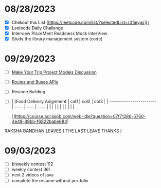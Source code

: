 # 08/28/2023

- [x] Chekout this List [https://leetcode.com/list/?selectedList=r31ieygs]()
- [x] Leetocde Daily Challenge
- [x] Interview PlaceMent Readiness Mock InterView
- [x] Study the library management system (code)

# 09/29/2023

- [ ] [Make Your Trip Project Models Discussion]()
- [ ] [Routes and Buses APIs](https://vimeo.com/856876426/21f084c425)
- [ ] Resume Building
- [ ] | [Food Delivery Asignment | col1 | col2 | col3 |
      | ------------------------ | ---- | ---- | ---- |
      |                          |      |      |      |
      |                          |      |      |      |

  ](https://course.acciojob.com/web-idle?question=07f71286-5760-4e48-89bb-f6822babe684)

RAKSHA BANDHAN LEAVES ( THE LAST LEAVE THANKS )

# 09/03/2023

- [ ] biweekly contest 112
- [ ] weekly contest 361
- [ ] next 2 videos of java
- [ ] complete the resume without portfolio
